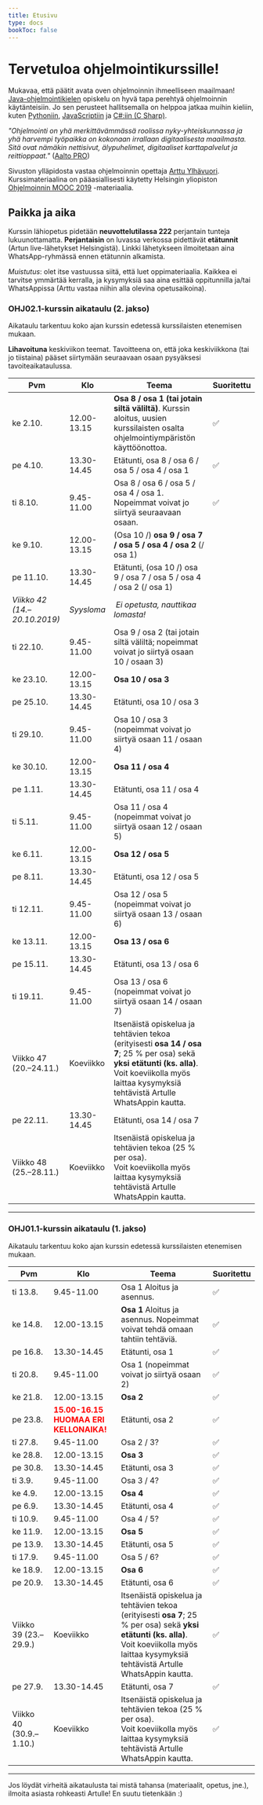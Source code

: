 ```yaml
---
title: Etusivu
type: docs
bookToc: false
---
```


# Tervetuloa ohjelmointikurssille!
Mukavaa, että päätit avata oven ohjelmoinnin ihmeelliseen maailmaan! [Java-ohjelmointikielen](https://fi.wikipedia.org/wiki/Java) opiskelu on hyvä tapa perehtyä ohjelmoinnin käytänteisiin. Jo sen perusteet hallitsemalla on helppoa jatkaa muihin kieliin, kuten [Pythoniin](https://fi.wikipedia.org/wiki/Python_(ohjelmointikieli)), [JavaScriptiin](https://fi.wikipedia.org/wiki/JavaScript) ja [C#:iin (C Sharp)](https://fi.wikipedia.org/wiki/C_sharp). 

*"Ohjelmointi on yhä merkittävämmässä roolissa nyky-yhteiskunnassa ja yhä harvempi työpaikka on kokonaan irrallaan digitaalisesta maailmasta. Sitä ovat nämäkin nettisivut, älypuhelimet, digitaaliset karttapalvelut ja reittioppaat."* ([Aalto PRO](https://www.aaltopro.fi/aalto-leaders-insight/2018/miksi-ohjelmointia-pitaa-opetella-ja-miksi-kannattaa-aloittaa-juuri-pythonista))

Sivuston ylläpidosta vastaa ohjelmoinnin opettaja [Arttu Ylhävuori](https://twitter.com/arttuylh). Kurssimateriaalina on pääasiallisesti käytetty Helsingin yliopiston [Ohjelmoinnin MOOC 2019](https://ohjelmointi-19.mooc.fi/) -materiaalia.

## Paikka ja aika

Kurssin lähiopetus pidetään **neuvottelutilassa 222** perjantain tunteja lukuunottamatta. **Perjantaisin** on luvassa verkossa pidettävät **etätunnit** (Artun live-lähetykset Helsingistä). Linkki lähetykseen ilmoitetaan aina WhatsApp-ryhmässä ennen etätunnin alkamista.

*Muistutus*: olet itse vastuussa siitä, että luet oppimateriaalia. Kaikkea ei tarvitse ymmärtää kerralla, ja kysymyksiä saa aina esittää oppitunnilla ja/tai WhatsAppissa (Arttu vastaa niihin alla olevina opetusaikoina).

### OHJ02.1-kurssin aikataulu (2. jakso)

Aikataulu tarkentuu koko ajan kurssin edetessä kurssilaisten etenemisen mukaan.

**Lihavoituna** keskiviikon teemat. Tavoitteena on, että joka keskiviikkona (tai jo tiistaina) pääset siirtymään seuraavaan osaan pysyäksesi tavoiteaikataulussa.

Pvm | Klo | Teema | Suoritettu 
--- | --- | --- | ---
ke 2.10. | 12.00-13.15 | **Osa 8 / osa 1 (tai jotain siltä väliltä)**. Kurssin aloitus, uusien kurssilaisten osalta ohjelmointiympäristön käyttöönottoa. | ✅
pe 4.10. | 13.30-14.45 | Etätunti, osa 8 / osa 6 / osa 5 / osa 4 / osa 1 | ✅
ti 8.10. | 9.45-11.00 | Osa 8 / osa 6 / osa 5 / osa 4 / osa 1. Nopeimmat voivat jo siirtyä seuraavaan osaan. | ✅
ke 9.10. | 12.00-13.15 | (Osa 10 /) **osa 9 / osa 7 / osa 5 / osa 4 / osa 2** (/ osa 1)
pe 11.10. | 13.30-14.45 | Etätunti, (osa 10 /) osa 9 / osa 7 / osa 5 / osa 4 / osa 2 (/ osa 1)
*Viikko 42 (14.–20.10.2019)* | *Syysloma* | *Ei opetusta, nauttikaa lomasta!*
ti 22.10. | 9.45-11.00 | Osa 9 / osa 2 (tai jotain siltä väliltä; nopeimmat voivat jo siirtyä osaan 10 / osaan 3) 
ke 23.10. | 12.00-13.15 | **Osa 10 / osa 3** 
pe 25.10. | 13.30-14.45 | Etätunti, osa 10 / osa 3 
ti 29.10. | 9.45-11.00 | Osa 10 / osa 3 (nopeimmat voivat jo siirtyä osaan 11 / osaan 4) 
ke 30.10. | 12.00-13.15 | **Osa 11 / osa 4** 
pe 1.11. | 13.30-14.45 | Etätunti, osa 11 / osa 4
ti 5.11. | 9.45-11.00 | Osa 11 / osa 4 (nopeimmat voivat jo siirtyä osaan 12 / osaan 5)
ke 6.11. | 12.00-13.15 | **Osa 12 / osa 5** 
pe 8.11. | 13.30-14.45 | Etätunti, osa 12 / osa 5
ti 12.11. | 9.45-11.00 | Osa 12 / osa 5 (nopeimmat voivat jo siirtyä osaan 13 / osaan 6)
ke 13.11. | 12.00-13.15 | **Osa 13 / osa 6** 
pe 15.11. | 13.30-14.45 | Etätunti, osa 13 / osa 6
ti 19.11. | 9.45-11.00 | Osa 13 / osa 6 (nopeimmat voivat jo siirtyä osaan 14 / osaan 7)
Viikko 47 (20.–24.11.) | Koeviikko | Itsenäistä opiskelua ja tehtävien tekoa (erityisesti **osa 14 / osa 7**; 25 % per osa) sekä **yksi etätunti (ks. alla)**.<br>Voit koeviikolla myös laittaa kysymyksiä tehtävistä Artulle WhatsAppin kautta. 
pe 22.11. | 13.30-14.45 | Etätunti, osa 14 / osa 7 
Viikko 48 (25.–28.11.) | Koeviikko | Itsenäistä opiskelua ja tehtävien tekoa (25 % per osa).<br>Voit koeviikolla myös laittaa kysymyksiä tehtävistä Artulle WhatsAppin kautta.

---

### OHJ01.1-kurssin aikataulu (1. jakso)

Aikataulu tarkentuu koko ajan kurssin edetessä kurssilaisten etenemisen mukaan.

Pvm | Klo | Teema | Suoritettu 
--- | --- | --- | ---
ti 13.8. | 9.45-11.00 | Osa 1 Aloitus ja asennus. | ✅
ke 14.8. | 12.00-13.15 | **Osa 1** Aloitus ja asennus. Nopeimmat voivat tehdä omaan tahtiin tehtäviä. | ✅
pe 16.8. | 13.30-14.45 | Etätunti, osa 1 | ✅
ti 20.8. | 9.45-11.00 | Osa 1 (nopeimmat voivat jo siirtyä osaan 2) | ✅
ke 21.8. | 12.00-13.15 | **Osa 2** | ✅
pe 23.8. | <span style="color:red">**15.00-16.15 <br> HUOMAA ERI KELLONAIKA!**</span> | Etätunti, osa 2 | ✅
ti 27.8. | 9.45-11.00 | Osa 2 / 3? | ✅
ke 28.8. | 12.00-13.15 | **Osa 3** | ✅
pe 30.8. | 13.30-14.45 | Etätunti, osa 3 | ✅
ti 3.9. | 9.45-11.00 | Osa 3 / 4? | ✅
ke 4.9. | 12.00-13.15 | **Osa 4** | ✅
pe 6.9. | 13.30-14.45 | Etätunti, osa 4 | ✅
ti 10.9. | 9.45-11.00 | Osa 4 / 5? | ✅
ke 11.9. | 12.00-13.15 | **Osa 5** | ✅
pe 13.9. | 13.30-14.45 | Etätunti, osa 5 | ✅
ti 17.9. | 9.45-11.00 | Osa 5 / 6? | ✅
ke 18.9. | 12.00-13.15 | **Osa 6** | ✅
pe 20.9. | 13.30-14.45 | Etätunti, osa 6 | ✅
Viikko 39 (23.–29.9.) | Koeviikko | Itsenäistä opiskelua ja tehtävien tekoa (erityisesti **osa 7**; 25 % per osa) sekä **yksi etätunti (ks. alla)**.<br>Voit koeviikolla myös laittaa kysymyksiä tehtävistä Artulle WhatsAppin kautta. | ✅
pe 27.9. | 13.30-14.45 | Etätunti, osa 7 | ✅
Viikko 40 (30.9.–1.10.) | Koeviikko | Itsenäistä opiskelua ja tehtävien tekoa (25 % per osa).<br>Voit koeviikolla myös laittaa kysymyksiä tehtävistä Artulle WhatsAppin kautta. | ✅

---

Jos löydät virheitä aikataulusta tai mistä tahansa (materiaalit, opetus, jne.), ilmoita asiasta rohkeasti Artulle! En suutu tietenkään :)